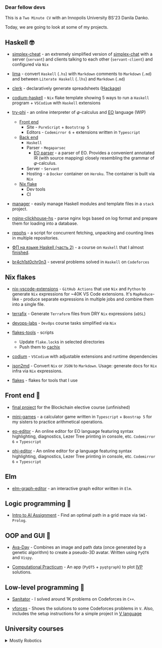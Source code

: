 ### Dear fellow devs

This is a `Two Minute CV` with an Innopolis University BS'23 Danila Danko.

Today, we are going to look at some of my projects.

## Haskell 🤓

* [simplex-cheat](https://github.com/deemp/projects/tree/main/simplex-cheat#readme) - an extremely simplified version of [simplex-chat](https://github.com/simplex-chat/simplex-chat#readme) with a server (`servant`) and clients talking to each other (`servant-client`) and configured via `Nix`

* [lima](https://github.com/deemp/flakes/tree/main/lima#readme) - convert `Haskell` (`.hs`) with `Markdown` comments to `Markdown` (`.md`) and between `Literate Haskell` (`.lhs`) and `Markdown` (`.md`)

* [clerk](https://github.com/deemp/clerk#readme) - declaratively generate spreadsheets ([Hackage](https://hackage.haskell.org/package/clerk))

* [codium-haskell](https://github.com/deemp/flakes/tree/main/templates/codium/haskell#readme) - `Nix` flake template showing 5 ways to run a `Haskell` program + `VSCodium` with `Haskell` extensions

* [try-phi](https://github.com/objectionary/try-phi#readme) - an online interpreter of 𝜑-calculus and [EO](https://github.com/objectionary/eo) language (WIP)

  * [Front end](https://github.com/objectionary/try-phi/tree/main/front#readme)
    * Site - `PureScript` + `Bootstrap 5`
    * Editors - `Codemirror 6` + extensions written in `Typescript`
  * [Back end](https://github.com/objectionary/try-phi/tree/main/back#readme)
    * `Haskell`
    * Parser - `Megaparsec`
      * [EO parser](https://github.com/objectionary/try-phi/blob/main/back/language-utils/eo-utils/src/ParseEO.hs)  - a parser of EO. Provides a convenient annotated IR (with source mapping) closely resembling the grammar of 𝜑-calculus.
    * Server - `Servant`
    * Hosting - a `Docker` container on `Heroku`. The container is built via `Nix`
  * [Nix flake](https://github.com/objectionary/try-phi/blob/main/flake.nix)
    * Dev tools
    * CI

* [manager](https://github.com/deemp/flakes/tree/main/manager#readme) - easily manage Haskell modules and template files in a `stack` project.

* [nginx-clickhouse-hs](https://github.com/deemp/nginx-clickhouse-hs#readme) - parse nginx logs based on log format and prepare them for loading into a database.

* [repohs](https://github.com/deemp/repohs#readme) - a script for concurrent fetching, unpacking and counting lines in multiple repositories.

* [ФП на языке Haskell (часть 2)](https://stepik.org/cert/1492090) - a course on `Haskell` that I almost [finished](https://stepik.org/users/124553190).

* [br4ch1st0chr0n3](https://codeforces.com/submissions/brachistochrone) - several problems solved in `Haskell` on `Codeforces`

## Nix flakes

* [nix-vscode-extensions](https://github.com/deemp/nix-vscode-extensions) - `GitHub Actions` that use `Nix` and `Python` to generate `Nix` expressions for ~40K VS Code extensions. It's `MapReduce`-like - produce separate expressions in multiple jobs and combine them into a single file.

* [terrafix](https://github.com/deemp/flakes/terrafix#readme) - Generate `Terraform` files from DRY `Nix` expressions (`eDSL`)

* [devops-labs](https://github.com/deemp/devops-labs#readme) - `DevOps` course tasks simplified via `Nix`

* [flakes-tools](https://github.com/deemp/flakes/tree/main/flake-tools) - scripts
  * Update `flake.lock`s in selected directories
  * Push them to [cachix](https://www.cachix.org/)

* [codium](https://github.com/deemp/flakes/tree/main/codium#readme) - `VSCodium` with adjustable extensions and runtime dependencies

* [json2md](https://github.com/deemp/flakes/tree/main/json2md#readme) - Convert `Nix` or `JSON` to `Markdown`. Usage: generate docs for `Nix` infra via `Nix` expressions.

* [flakes](https://github.com/deemp/flakes#readme) - flakes for tools that I use

## Front end 🤕

* [final project](https://github.com/deemp/projects/tree/main/blockchain/final-project#readme) for the Blockchain elective course (unfinished)

* [mini-games](https://github.com/deemp/mini-games) - a calculator game written in `Typescript` + `Boostrap 5` for my sisters to practice arithmetical operations.

* [eo-editor](https://github.com/deemp/eo-editor) - An online editor for EO language featuring syntax highlighting, diagnostics, Lezer Tree printing in console, etc. `Codemirror 6` + `Typescript`

* [phi-editor](https://github.com/deemp/phi-editor) - An online editor for 𝜑 language featuring syntax highlighting, diagnostics, Lezer Tree printing in console, etc. `Codemirror 6` + `Typescript`

## Elm

* [elm-graph-editor](https://github.com/deemp/elm-graph-editor) - an interactive graph editor written in `Elm`.

## Logic programming 🤯

* [Intro to AI Assignment](https://github.com/deemp/AI) - Find an optimal path in a grid maze via `SWI-Prolog`.

## OOP and GUI 🥸

* [Ava-Day](https://github.com/RO-DIS/Ava-day) - Combines an image and path data (once generated by a genetic algorithm) to create a pseudo-3D avatar. Written using `PyQT6` and `Vispy`.

* [Computational Practicum](https://github.com/deemp/ComputationalPracticum) - An app (`PyQT5` + `pyqtgraph`) to plot [IVP](https://en.wikipedia.org/wiki/Initial_value_problem) solutions.

## Low-level programming 🤠

* [Sanitator](https://codeforces.com/profile/sanitator) - I solved around 1K problems on Codeforces in `C++`.

* [vforces](https://github.com/deemp/vforces) - Shows the solutions to some Codeforces problems in `V`. Also, includes the setup instructions for a simple project in [V language](https://github.com/vlang/v)

## University courses

<details>
 <summary>Mostly Robotics</summary>

* [Project 32](https://github.com/deemp/Project-32) - A setup for an olympiad during `Differential Equations` F20 course. The rule was to use `Mathematica` for all solutions

* [F21-TM](https://github.com/deemp/F21TM) - `Theoretical mechanics` course. `Python`

* [F21-Meh](https://github.com/deemp/F21Meh) - `Mechatronics` course. `Python`

* [F21-FoR](https://github.com/deemp/F21FoR) - `Fundamentals of Robotics` course. `Python`

* [F21-RoS](https://github.com/deemp/robotic_systems_labs) - `Fundamentals of Robotics` course. `Python`

* [S22-MM](https://github.com/deemp/M-and-Ms) - `Fundamentals of Robotics` course. `Python`

* [S22-MM](https://github.com/deemp/M-and-Ms) - `Mechanics and Machines` course. `Python`

* [S22-ANC](https://github.com/deemp/ANC) - `Applied Nonlinear control` course. `Python`

* [S22-S&S](https://github.com/deemp/S22-sensors-and-sensing) - `Sensors and Sensing` course. `Python`

</details>
